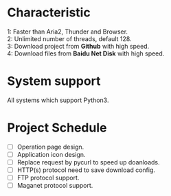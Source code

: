 # Characteristic
1: Faster than Aria2, Thunder and Browser.<br>
2: Unlimited number of threads, default 128.<br>
3: Download project from **Github** with high speed.<br>
4: Download files from **Baidu Net Disk** with high speed.

# System support
All systems which support Python3.

# Project Schedule
- [ ] Operation page design.
- [ ] Application icon design.
- [ ] Replace request by pycurl to speed up doanloads.
- [ ] HTTP(s) protocol need to save download config.
- [ ] FTP protocol support.
- [ ] Maganet protocol support.
